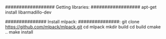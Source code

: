 ##################
Getting libraries:
##################
apt-get install libarmadillo-dev

###############
Install mlpack:
###############:
git clone https://github.com/mlpack/mlpack.git
cd mlpack
mkdir build
cd build
cmake ..
make install
